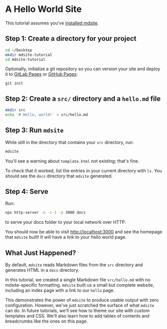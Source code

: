 # A Hello World Site

This tutorial assumes you've [installed mdsite](../installation.md).

## Step 1: Create a directory for your project

```bash
cd ~/Desktop
mkdir mdsite-tutorial
cd mdsite-tutorial
```

Optionally, initialize a git repository so you can version your site
and deploy it to [GitLab Pages](https://docs.gitlab.com/ee/user/project/pages/)
or [GitHub Pages](https://pages.github.com/):

```
git init
```

## Step 2: Create a `src/` directory and a `hello.md` file

```bash
mkdir src
echo '# Hello, world!' > src/hello.md
```

## Step 3: Run `mdsite`

While still in the directory that contains your `src` directory, run:

```bash
mdsite
```

You'll see a warning about `template.html` not existing; that's fine.

To check that it worked, list the entries in your current directory with `ls`.
You should see the `docs` directory that `mdsite` generated.

## Step 4: Serve

Run:

```bash
npx http-server -o -c-1 -p 3000 docs
```

to serve your docs folder to your local network over HTTP.

You should now be able to visit [http://localhost:3000](http://localhost:3000)
and see the homepage that `mdsite` built! It will have a link to your
hello world page.

## What Just Happened?

By default, `mdsite` reads Markdown files from the `src` directory and generates HTML in a `docs` directory.

In this tutorial, we created a single Markdown file `src/hello.md` with no mdsite-specific formatting. `mdsite` built us a small but complete website, including an index page with a link to our `hello` page.

This demonstrates the power of `mdsite` to produce usable output with zero configuration. However, we've just scratched the surface of what `mdsite` can do. In future tutorials, we'll see how to theme our site with custom templates and CSS. We'll also learn how to add tables of contents and breadcrumbs like the ones on this page.